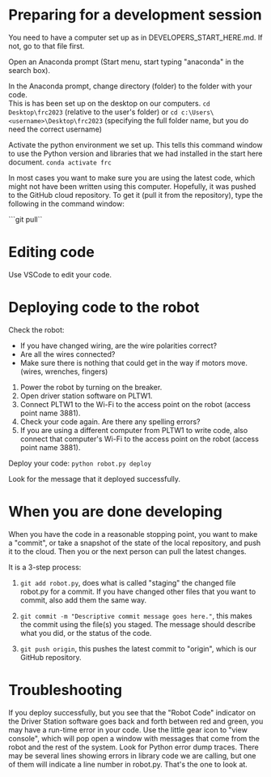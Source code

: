 # Preparing for a development session

You need to have a computer set up as in DEVELOPERS_START_HERE.md.  If not, go to that file first.

Open an Anaconda prompt (Start menu, start typing "anaconda" in the search box).

In the Anaconda prompt, change directory (folder) to the folder with your code.  
This is has been set up on the desktop on our computers. 
```cd Desktop\frc2023``` (relative to the user's folder)
or
```cd c:\Users\<username>\Desktop\frc2023``` (specifying the full folder name, but you do need the correct username)


Activate the python environment we set up.  This tells this command window to use the Python version
and libraries that we had installed in the start here document.
```conda activate frc```

In most cases you want to make sure you are using the latest code, which might not have been written using this 
computer.  Hopefully, it was pushed to the GitHub cloud repository.  To get it (pull it from the repository), 
type the following in the command window:

```git pull``

# Editing code
Use VSCode to edit your code.


# Deploying code to the robot

Check the robot:
* If you have changed wiring, are the wire polarities correct?
* Are all the wires connected?
* Make sure there is nothing that could get in the way if motors move.  (wires, wrenches, fingers)

1. Power the robot by turning on the breaker.
2. Open driver station software on PLTW1.
3. Connect PLTW1 to the Wi-Fi to the access point on the robot (access point name 3881).
4. Check your code again.  Are there any spelling errors?
5. If you are using a different computer from PLTW1 to write code, also connect that computer's Wi-Fi to the access point on the robot (access point name 3881).

Deploy your code:
```python robot.py deploy```

Look for the message that it deployed successfully.

# When you are done developing

When you have the code in a reasonable stopping point, you want to make a "commit", or take a snapshot of the state of the local repository,
and push it to the cloud.  Then you or the next person can pull the latest changes.  

It is a 3-step process:

1. ```git add robot.py```, does what is called "staging" the changed file robot.py for a commit.  If you have changed other files that you want
to commit, also add them the same way.

2. ```git commit -m "Descriptive commit message goes here."```, this makes the commit using the file(s) you staged.  The message should describe what you did, or the status of the code.

3. ```git push origin```, this pushes the latest commit to "origin", which is our GitHub repository.


# Troubleshooting

If you deploy successfully, but you see that the "Robot Code" indicator on the Driver Station software goes back and forth between red and green, you may have
a run-time error in your code.  Use the little gear icon to "view console", which will pop open a window with messages that come from the robot and the
rest of the system.  Look for Python error dump traces.  There may be several lines showing errors in library code we are calling, but one of them will
indicate a line number in robot.py.  That's the one to look at.
